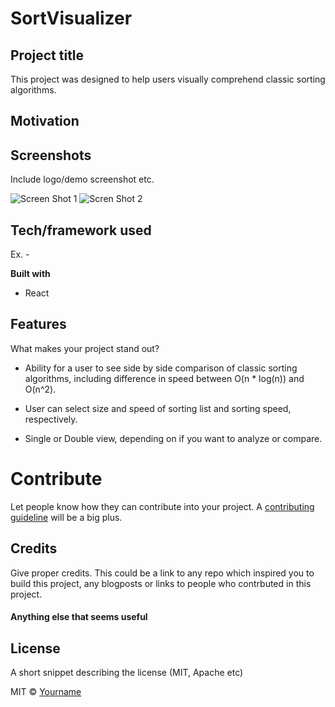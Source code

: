 # SortVisualizer

## Project title

<!-- A little info about your project and/ or overview that explains **what** the project is about. -->

This project was designed to help users visually comprehend classic sorting algorithms.

## Motivation

<!-- A short description of the motivation behind the creation and maintenance of the project. This should explain **why** the project exists. -->

## Screenshots

Include logo/demo screenshot etc.

![Screen Shot 1](https://github.com/cgiroux86/SortVisualizer/raw/merge-sort/images/screenShot1.png)
![Scren Shot 2](https://github.com/cgiroux86/SortVisualizer/raw/merge-sort/images/screenShot2.png)

## Tech/framework used

Ex. -

<b>Built with</b>

- React

## Features

What makes your project stand out?

- Ability for a user to see side by side comparison of classic sorting algorithms, including difference in speed between O(n \* log(n)) and O(n^2).

- User can select size and speed of sorting list and sorting speed, respectively.

- Single or Double view, depending on if you want to analyze or compare.

# Contribute

Let people know how they can contribute into your project. A [contributing guideline](https://github.com/zulip/zulip-electron/blob/master/CONTRIBUTING.md) will be a big plus.

## Credits

Give proper credits. This could be a link to any repo which inspired you to build this project, any blogposts or links to people who contrbuted in this project.

#### Anything else that seems useful

## License

A short snippet describing the license (MIT, Apache etc)

MIT © [Yourname]()
